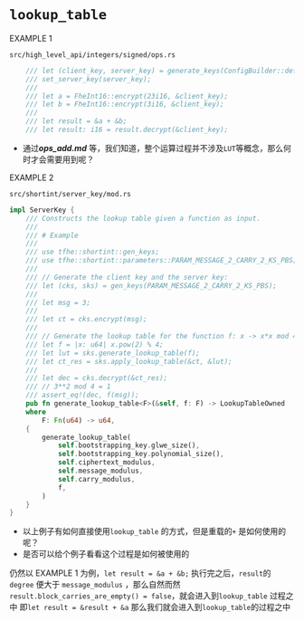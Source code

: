 # `lookup_table`

EXAMPLE 1

`src/high_level_api/integers/signed/ops.rs`
```rust
    /// let (client_key, server_key) = generate_keys(ConfigBuilder::default());
    /// set_server_key(server_key);
    ///
    /// let a = FheInt16::encrypt(23i16, &client_key);
    /// let b = FheInt16::encrypt(3i16, &client_key);
    ///
    /// let result = &a + &b;
    /// let result: i16 = result.decrypt(&client_key);
```

- 通过***ops_add.md*** 等，我们知道，整个运算过程并不涉及`LUT`等概念，那么何时才会需要用到呢？


EXAMPLE 2

`src/shortint/server_key/mod.rs`
```rust
impl ServerKey {
    /// Constructs the lookup table given a function as input.
    ///
    /// # Example
    ///
    /// use tfhe::shortint::gen_keys;
    /// use tfhe::shortint::parameters::PARAM_MESSAGE_2_CARRY_2_KS_PBS;
    ///
    /// // Generate the client key and the server key:
    /// let (cks, sks) = gen_keys(PARAM_MESSAGE_2_CARRY_2_KS_PBS);
    ///
    /// let msg = 3;
    ///
    /// let ct = cks.encrypt(msg);
    ///
    /// // Generate the lookup table for the function f: x -> x*x mod 4
    /// let f = |x: u64| x.pow(2) % 4;
    /// let lut = sks.generate_lookup_table(f);
    /// let ct_res = sks.apply_lookup_table(&ct, &lut);
    ///
    /// let dec = cks.decrypt(&ct_res);
    /// // 3**2 mod 4 = 1
    /// assert_eq!(dec, f(msg));
    pub fn generate_lookup_table<F>(&self, f: F) -> LookupTableOwned
    where
        F: Fn(u64) -> u64,
    {
        generate_lookup_table(
            self.bootstrapping_key.glwe_size(),
            self.bootstrapping_key.polynomial_size(),
            self.ciphertext_modulus,
            self.message_modulus,
            self.carry_modulus,
            f,
        )
    }
}
```

- 以上例子有如何直接使用`lookup_table` 的方式，但是重载的`+` 是如何使用的呢？
- 是否可以给个例子看看这个过程是如何被使用的

仍然以 EXAMPLE 1 为例，`let result = &a + &b;` 执行完之后，`result`的 `degree` 便大于 `message_modulus` ，那么自然而然`result.block_carries_are_empty() = false`，就会进入到`lookup_table` 过程之中
即`let result = &result + &a` 那么我们就会进入到`lookup_table`的过程之中


